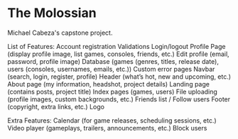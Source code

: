 # The Molossian
Michael Cabeza's capstone project.

List of Features:
Account registration
Validations
Login/logout
Profile Page (display profile image, list games, consoles, friends, etc.)
Edit profile (email, password, profile image)
Database (games (genres, titles, release date), users (consoles, usernames, emails, etc.))
Custom error pages
Navbar (search, login, register, profile)
Header (what’s hot, new and upcoming, etc.)
About page (my information, headshot, project details)
Landing page (contains posts, project title)
Index pages (games, users)
File uploading (profile images, custom backgrounds, etc.)
Friends list / Follow users
Footer (copyright, extra links, etc.)
Logo

Extra Features:
Calendar (for game releases, scheduling sessions, etc.)
Video player (gameplays, trailers, announcements, etc.)
Block users
